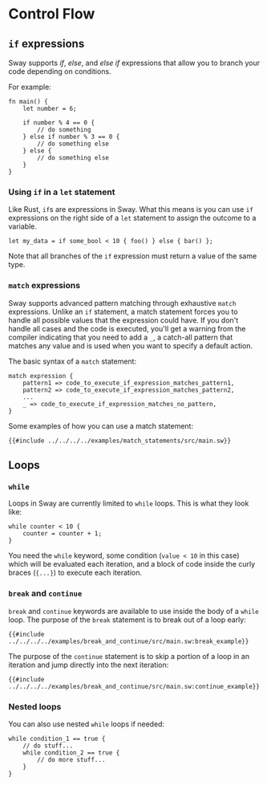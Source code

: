 # Control Flow

## `if` expressions

Sway supports _if_, _else_, and _else if_ expressions that allow you to branch your code depending on conditions.

For example:

```sway
fn main() {
    let number = 6;

    if number % 4 == 0 {
        // do something
    } else if number % 3 == 0 {
        // do something else
    } else {
        // do something else
    }
}
```

### Using `if` in a `let` statement

Like Rust, `if`s are expressions in Sway. What this means is you can use `if` expressions on the right side of a `let` statement to assign the outcome to a variable.

```sway
let my_data = if some_bool < 10 { foo() } else { bar() };
```

Note that all branches of the `if` expression must return a value of the same type.

### `match` expressions

Sway supports advanced pattern matching through exhaustive `match` expressions. Unlike an `if` statement, a match statement forces you to handle all possible values that the expression could have. If you don't handle all cases and the code is executed, you'll get a warning from the compiler indicating that you need to add a `_`, a catch-all pattern that matches any value and is used when you want to specify a default action.

The basic syntax of a `match` statement:

```sway
match expression {
    pattern1 => code_to_execute_if_expression_matches_pattern1,
    pattern2 => code_to_execute_if_expression_matches_pattern2,
    ...
    _ => code_to_execute_if_expression_matches_no_pattern,
}
```

Some examples of how you can use a match statement:

```sway
{{#include ../../../../examples/match_statements/src/main.sw}}
```

## Loops

### `while`

Loops in Sway are currently limited to `while` loops. This is what they look like:

```sway
while counter < 10 {
    counter = counter + 1;
}
```

You need the `while` keyword, some condition (`value < 10` in this case) which will be evaluated each iteration, and a block of code inside the curly braces (`{...}`) to execute each iteration.

### `break` and `continue`

`break` and `continue` keywords are available to use inside the body of a `while` loop. The purpose of the `break` statement is to break out of a loop early:

```sway
{{#include ../../../../examples/break_and_continue/src/main.sw:break_example}}
```

The purpose of the `continue` statement is to skip a portion of a loop in an iteration and jump directly into the next iteration:

```sway
{{#include ../../../../examples/break_and_continue/src/main.sw:continue_example}}
```

### Nested loops

You can also use nested `while` loops if needed:

```sway
while condition_1 == true {
    // do stuff...
    while condition_2 == true {
        // do more stuff...
    }
}
```
